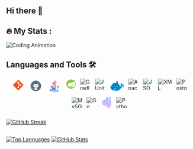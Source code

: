## Hi there 👋

## 🔥   My Stats :

 ![Coding Animation](https://github.com/alexey-y-a/alexey-y-a/blob/main/coding.gif?raw=true)


## Languages and Tools 🛠️
<div style="display: flex; justify-content: center; gap: 10px; flex-wrap: wrap;">
  <img src="https://github.com/alexey-y-a/alexey-y-a/blob/main/assets/icons8-git.svg" alt="Git" width="35" height="35" />
  <img src="https://github.com/alexey-y-a/alexey-y-a/blob/main/assets/icons8-github-logo.svg" alt="GitHub" width="40" height="40" />
  <img src="https://github.com/alexey-y-a/alexey-y-a/blob/main/assets/icons8-java-logo.svg" alt="Java" width="40" height="40" />
  <img src="https://github.com/alexey-y-a/alexey-y-a/blob/main/assets/icons8-spring-boot.svg" alt="Spring" width="30" height="30" />
  <img src="https://cdn.simpleicons.org/gradle" alt="Gradle" width="30" height="30" />
  <img src="https://cdn.jsdelivr.net/gh/devicons/devicon/icons/junit/junit-original.svg" alt="JUnit" width="30" height="30" />
  <img src="https://github.com/alexey-y-a/alexey-y-a/blob/main/assets/icons8-docker.svg" alt="Docker" width="40" height="40" />
  <img src="https://cdn.jsdelivr.net/gh/devicons/devicon/icons/apache/apache-original.svg" alt="Apache Tomcat" width="30" height="30" />
  <img src="https://cdn.jsdelivr.net/gh/devicons/devicon/icons/json/json-original.svg" alt="JSON" width="30" height="30" />
  <img src="https://cdn.jsdelivr.net/gh/devicons/devicon/icons/xml/xml-original.svg" alt="XML" width="40" height="40" />
  <img src="https://cdn.jsdelivr.net/gh/devicons/devicon/icons/postgresql/postgresql-original.svg" alt="PostgreSQL" width="30" height="30" />
  <img src="https://cdn.jsdelivr.net/gh/devicons/devicon/icons/mysql/mysql-original.svg" alt="MySQL" width="30" height="30" />
  <img src="https://cdn.jsdelivr.net/gh/devicons/devicon/icons/go/go-original.svg" alt="Go" width="30" height="30" />
  <img src="https://github.com/alexey-y-a/alexey-y-a/blob/main/assets/icons8-django.svg" alt="Django" width="30" height="30" />
  <img src="https://cdn.jsdelivr.net/gh/devicons/devicon/icons/python/python-original.svg" alt="Python" width="30" height="30" />
</div>

##

  [![GitHub Streak](https://github-readme-streak-stats.herokuapp.com/?user=alexey-y-a&theme=highcontrast)](https://git.io/streak-stats)

##

 [![Top Languages](https://github-readme-stats.vercel.app/api/top-langs/?username=alexey-y-a&layout=compact&theme=highcontrast)](https://github.com/anuraghazra/github-readme-stats)  [![GitHub Stats](https://github-readme-stats.vercel.app/api?username=alexey-y-a&show_icons=true&theme=highcontrast)](https://github.com/anuraghazra/github-readme-stats) 





